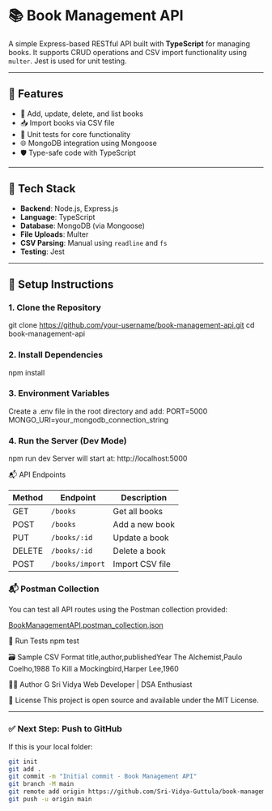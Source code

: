 # 📚 Book Management API

A simple Express-based RESTful API built with **TypeScript** for managing books. It supports CRUD operations and CSV import functionality using `multer`. Jest is used for unit testing.

---

## 🚀 Features

- 📄 Add, update, delete, and list books
- 📥 Import books via CSV file
- 🧪 Unit tests for core functionality
- 🌐 MongoDB integration using Mongoose
- 🛡️ Type-safe code with TypeScript

---

## 🧰 Tech Stack

- **Backend**: Node.js, Express.js
- **Language**: TypeScript
- **Database**: MongoDB (via Mongoose)
- **File Uploads**: Multer
- **CSV Parsing**: Manual using `readline` and `fs`
- **Testing**: Jest

---

## 🔧 Setup Instructions

### 1. Clone the Repository


git clone https://github.com/your-username/book-management-api.git
cd book-management-api

### 2. Install Dependencies
npm install

### 3. Environment Variables
Create a .env file in the root directory and add:
PORT=5000
MONGO_URI=your_mongodb_connection_string

### 4. Run the Server (Dev Mode)
npm run dev
Server will start at: http://localhost:5000

📬 API Endpoints

| Method | Endpoint        | Description     |
| ------ | --------------- | --------------- |
| GET    | `/books`        | Get all books   |
| POST   | `/books`        | Add a new book  |
| PUT    | `/books/:id`    | Update a book   |
| DELETE | `/books/:id`    | Delete a book   |
| POST   | `/books/import` | Import CSV file |

### 📬 Postman Collection
You can test all API routes using the Postman collection provided:

[BookManagementAPI.postman_collection.json](./postman/BookManagementAPI.postman_collection.json)

🧪 Run Tests
npm test

🗃️ Sample CSV Format
title,author,publishedYear
The Alchemist,Paulo Coelho,1988
To Kill a Mockingbird,Harper Lee,1960

🙋‍♀️ Author
G Sri Vidya
Web Developer | DSA Enthusiast 


📄 License
This project is open source and available under the MIT License.


---

### ✅ Next Step: Push to GitHub

If this is your local folder:

```bash
git init
git add .
git commit -m "Initial commit - Book Management API"
git branch -M main
git remote add origin https://github.com/Sri-Vidya-Guttula/book-management-api.git
git push -u origin main




